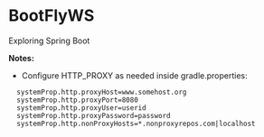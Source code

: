 BootFlyWS
=========

Exploring Spring Boot


**Notes:**
- Configure HTTP_PROXY as needed inside gradle.properties:
```
  systemProp.http.proxyHost=www.somehost.org
  systemProp.http.proxyPort=8080
  systemProp.http.proxyUser=userid
  systemProp.http.proxyPassword=password
  systemProp.http.nonProxyHosts=*.nonproxyrepos.com|localhost
```

